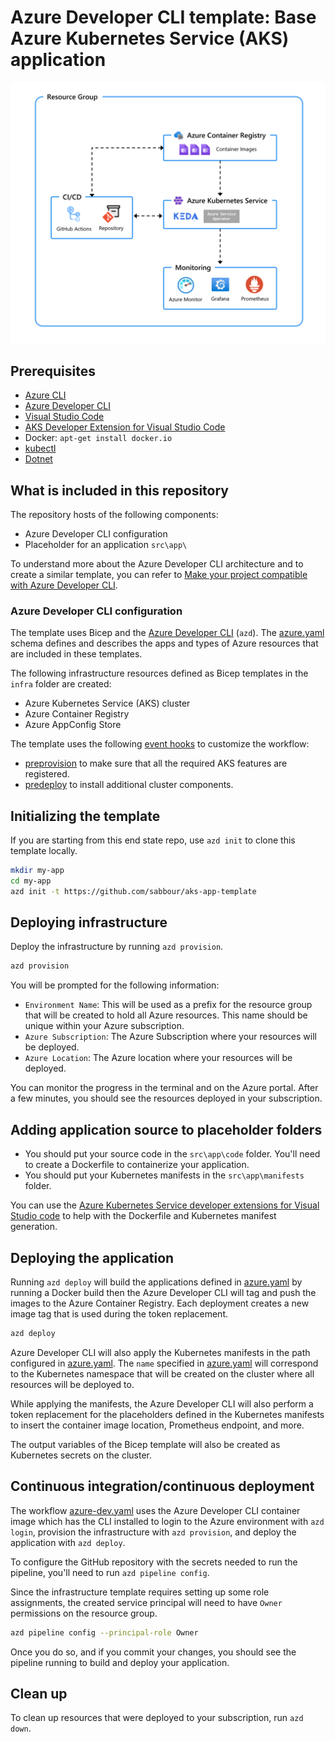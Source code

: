 # Azure Developer CLI template: Base Azure Kubernetes Service (AKS) application

!["Resources"](assets/resources.png)

## Prerequisites

- [Azure CLI](https://learn.microsoft.com/cli/azure/install-azure-cli)
- [Azure Developer CLI](https://learn.microsoft.com/azure/developer/azure-developer-cli/install-azd)
- [Visual Studio Code](https://code.visualstudio.com/download)
- [AKS Developer Extension for Visual Studio Code](https://marketplace.visualstudio.com/items?itemName=ms-kubernetes-tools.aks-devx-tools)
- Docker: `apt-get install docker.io`
- [kubectl](https://kubernetes.io/docs/tasks/tools/install-kubectl-linux/)
- [Dotnet](https://learn.microsoft.com/en-us/dotnet/core/install/linux-ubuntu-install?pivots=os-linux-ubuntu-2204&tabs=dotnet8)

## What is included in this repository

The repository hosts of the following components:

- Azure Developer CLI configuration
- Placeholder for an application `src\app\`

To understand more about the Azure Developer CLI architecture and to create a similar template, you can refer to [Make your project compatible with Azure Developer CLI](https://learn.microsoft.com/en-us/azure/developer/azure-developer-cli/make-azd-compatible?pivots=azd-create).

### Azure Developer CLI configuration

The template uses Bicep and the [Azure Developer CLI](https://learn.microsoft.com/azure/developer/azure-developer-cli/overview) (`azd`). The [azure.yaml](./azure.yaml) schema defines and describes the apps and types of Azure resources that are included in these templates.

The following infrastructure resources defined as Bicep templates in the `infra` folder are created:

- Azure Kubernetes Service (AKS) cluster
- Azure Container Registry
- Azure AppConfig Store

The template uses the following [event hooks](https://learn.microsoft.com/azure/developer/azure-developer-cli/azd-extensibility) to customize the workflow:

- [preprovision](./infra/azd-hooks/preprovision.sh) to make sure that all the required AKS features are registered.
- [predeploy](./infra/azd-hooks/predeploy.sh) to install additional cluster components.

## Initializing the template

If you are starting from this end state repo, use `azd init` to clone this template locally.

```sh
mkdir my-app
cd my-app
azd init -t https://github.com/sabbour/aks-app-template
```

## Deploying infrastructure

Deploy the infrastructure by running `azd provision`.

```sh
azd provision
```

You will be prompted for the following information:

- `Environment Name`: This will be used as a prefix for the resource group that will be created to hold all Azure resources. This name should be unique within your Azure subscription.
- `Azure Subscription`: The Azure Subscription where your resources will be deployed.
- `Azure Location`: The Azure location where your resources will be deployed.

You can monitor the progress in the terminal and on the Azure portal. After a few minutes, you should see the resources deployed in your subscription.


## Adding application source to placeholder folders

- You should put your source code in the `src\app\code` folder. You'll need to create a Dockerfile to containerize your application.
- You should put your Kubernetes manifests in the `src\app\manifests` folder.

You can use the [Azure Kubernetes Service developer extensions for Visual Studio code](https://marketplace.visualstudio.com/items?itemName=ms-kubernetes-tools.aks-devx-tools) to help with the Dockerfile and Kubernetes manifest generation.

## Deploying the application

Running `azd deploy` will build the applications defined in [azure.yaml](./azure.yaml) by running a Docker build then the Azure Developer CLI will tag and push the images to the Azure Container Registry. Each deployment creates a new image tag that is used during the token replacement.

```sh
azd deploy
```

Azure Developer CLI will also apply the Kubernetes manifests in the path configured in [azure.yaml](./azure.yaml). The `name` specified in [azure.yaml](./azure.yaml) will correspond to the Kubernetes namespace that will be created on the cluster where all resources will be deployed to.

While applying the manifests, the Azure Developer CLI will also perform a token replacement for the placeholders defined in the Kubernetes manifests to insert the container image location, Prometheus endpoint, and more.

The output variables of the Bicep template will also be created as Kubernetes secrets on the cluster.

## Continuous integration/continuous deployment

The workflow [azure-dev.yaml](./.github/workflows/azure-dev.yml) uses the Azure Developer CLI container image which has the CLI installed to login to the Azure environment with `azd login`, provision the infrastructure with `azd provision`, and deploy the application with `azd deploy`.

To configure the GitHub repository with the secrets needed to run the pipeline, you'll need to run `azd pipeline config`.

Since the infrastructure template requires setting up some role assignments, the created service principal will need to have `Owner` permissions on the resource group.

```sh
azd pipeline config --principal-role Owner 
```

Once you do so, and if you commit your changes, you should see the pipeline running to build and deploy your application.

## Clean up

To clean up resources that were deployed to your subscription, run `azd down`.
